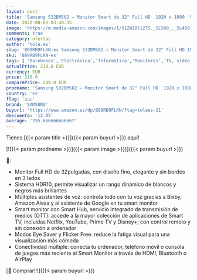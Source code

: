 ```yaml
---
layout: post
title: 'Samsung S32BM502 – Monitor Smart de 32" Full HD  1920 x 1080  VA  Smart TV  HDMI  Bluetooth  AirPlay  WiFi  Office 365  16:9  60Hz  Dex Inalámbrico  Altavoces Integrados  Hub IoT   negro'
date: 2022-08-03 03:40:35
image: 'https://m.media-amazon.com/images/I/51ZW1Dli27S._SL500_._SL400_.jpg'
comments: true
category: ofertas
author: 'tole.es'
slug: 'B09RB9FLKN-es Samsung S32BM502 – Monitor Smart de 32" Full HD 1920 x...'
sku: 'B09RB9FLKN-es'
tags: [ 'Barebones','Electrónica','Informática','Monitores','TV, vídeo y home cinema','Televisores','samsung','smart','tv','🇪🇸', ]
actualPrice: 219.0 EUR
currency: EUR
price: 219.0
comparePrice: 249.0 EUR
prodname: 'Samsung S32BM502 – Monitor Smart de 32" Full HD  1920 x 1080  VA  Smart TV  HDMI  Bluetooth  AirPlay  WiFi  Office 365  16:9  60Hz  Dex Inalámbrico  Altavoces Integrados  Hub IoT   negro'
country: 'es'
flag: '🇪🇸'
brand: 'SAMSUNG'
buyurl: 'https://www.amazon.es/dp/B09RB9FLKN/?tag=tolees-21'
descuento: '12.05'
average: '255.666666666667'
---
```


Tienes [{{< param title >}}]({{< param buyurl >}}) aqui!

[![{{< param prodname >}}]({{< param image >}})]({{< param buyurl >}})

🔎:

- Monitor Full HD de 32pulgadas, con diseño fino, elegante y sin bordes en 3 lados
- Sistema HDR10, permite visualizar un rango dinámico de blancos y negros más brillantes
- Múltiples asistentes de voz: controla todo con tu voz gracias a Bixby, Amazon Alexa y al asistente de Google en tu smart monitor
- Smart monitor con Smart Hub, servicio integrado de transmisión de medios (OTT): accede a la mayor colección de aplicaciones de Smart TV, incluidas Netflix, YouTube, Prime TV y Disney+; con control remoto y sin conexión a ordenador
- Modos Eye Saver y Flicker Free: reduce la fatiga visual para una visualización más cómoda
- Conectividad múltiple: conecta tu ordenador, teléfono móvil o consola de juegos más reciente al Smart Monitor a través de HDMI, Bluetooth o AirPlay

[🛒 Comprar!!!]({{< param buyurl >}})

